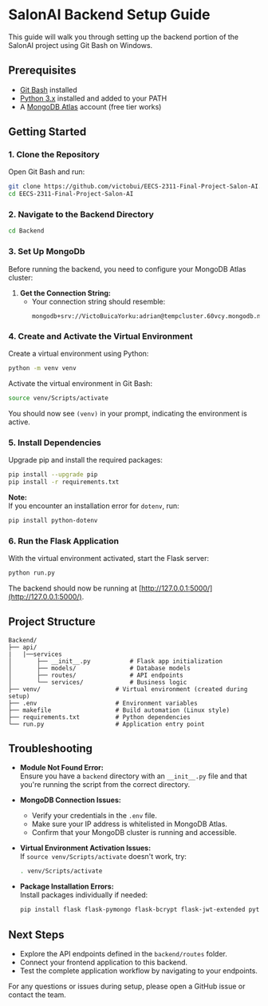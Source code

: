 # SalonAI Backend Setup Guide

This guide will walk you through setting up the backend portion of the SalonAI project using Git Bash on Windows.

## Prerequisites

- [Git Bash](https://gitforwindows.org/) installed  
- [Python 3.x](https://www.python.org/downloads/) installed and added to your PATH  
- A [MongoDB Atlas](https://www.mongodb.com/cloud/atlas) account (free tier works)

## Getting Started

### 1. Clone the Repository

Open Git Bash and run:

```bash
git clone https://github.com/victobui/EECS-2311-Final-Project-Salon-AI.git
cd EECS-2311-Final-Project-Salon-AI
```

### 2. Navigate to the Backend Directory

```bash
cd Backend
```

### 3. Set Up MongoDb

Before running the backend, you need to configure your MongoDB Atlas cluster:

1. **Get the Connection String:**  
   - Your connection string should resemble:  
     ```
     mongodb+srv://VictoBuicaYorku:adrian@tempcluster.60vcy.mongodb.net/
     ```


### 4. Create and Activate the Virtual Environment

Create a virtual environment using Python:

```bash
python -m venv venv
```

Activate the virtual environment in Git Bash:

```bash
source venv/Scripts/activate
```

You should now see `(venv)` in your prompt, indicating the environment is active.

### 5. Install Dependencies

Upgrade pip and install the required packages:

```bash
pip install --upgrade pip
pip install -r requirements.txt
```

**Note:**  
If you encounter an installation error for `dotenv`, run:  
```bash
pip install python-dotenv
```

### 6. Run the Flask Application

With the virtual environment activated, start the Flask server:

```bash
python run.py
```

The backend should now be running at [http://127.0.0.1:5000/](http://127.0.0.1:5000/).

## Project Structure

```
Backend/
├── api/
|   |──services
│       ├── __init__.py           # Flask app initialization
│       ├── models/               # Database models
│       ├── routes/               # API endpoints
│       └── services/             # Business logic
├── venv/                     # Virtual environment (created during setup)
├── .env                      # Environment variables
├── makefile                  # Build automation (Linux style)
├── requirements.txt          # Python dependencies
└── run.py                    # Application entry point
```

## Troubleshooting

- **Module Not Found Error:**  
  Ensure you have a `backend` directory with an `__init__.py` file and that you're running the script from the correct directory.

- **MongoDB Connection Issues:**  
  - Verify your credentials in the `.env` file.  
  - Make sure your IP address is whitelisted in MongoDB Atlas.  
  - Confirm that your MongoDB cluster is running and accessible.

- **Virtual Environment Activation Issues:**  
  If `source venv/Scripts/activate` doesn't work, try:
  ```bash
  . venv/Scripts/activate
  ```
  
- **Package Installation Errors:**  
  Install packages individually if needed:
  ```bash
  pip install flask flask-pymongo flask-bcrypt flask-jwt-extended python-dotenv certifi pymongo
  ```

## Next Steps

- Explore the API endpoints defined in the `backend/routes` folder.  
- Connect your frontend application to this backend.  
- Test the complete application workflow by navigating to your endpoints.

For any questions or issues during setup, please open a GitHub issue or contact the team.